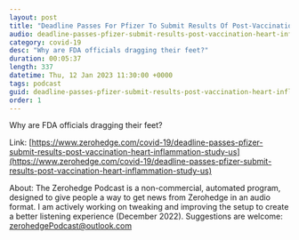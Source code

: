 ```yaml
---
layout: post
title: "Deadline Passes For Pfizer To Submit Results Of Post-Vaccination Heart Inflammation Study To US Regulators"
audio: deadline-passes-pfizer-submit-results-post-vaccination-heart-inflammation-study-us-0
category: covid-19
desc: "Why are FDA officials dragging their feet?"
duration: 00:05:37
length: 337
datetime: Thu, 12 Jan 2023 11:30:00 +0000
tags: podcast
guid: deadline-passes-pfizer-submit-results-post-vaccination-heart-inflammation-study-us-0
order: 1
---
```

Why are FDA officials dragging their feet?

Link: [https://www.zerohedge.com/covid-19/deadline-passes-pfizer-submit-results-post-vaccination-heart-inflammation-study-us](https://www.zerohedge.com/covid-19/deadline-passes-pfizer-submit-results-post-vaccination-heart-inflammation-study-us)

About: The Zerohedge Podcast is a non-commercial, automated program, designed to give people a way to get news from Zerohedge in an audio format.  I am actively working on tweaking and improving the setup to create a better listening experience (December 2022).  Suggestions are welcome: [zerohedgePodcast@outlook.com](mailto:zerohedgePodcast@outlook.com)